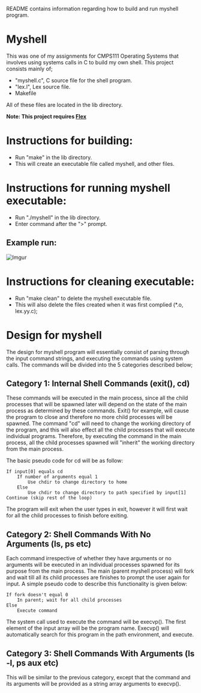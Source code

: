 README contains information regarding how to build and run myshell program.

# Myshell
This was one of my assignments for CMPS111 Operating Systems that involves using systems calls in C to build my own shell. This project consists mainly of;
- "myshell.c", C source file for the shell program.
- "lex.l", Lex source file.
- Makefile

All of these files are located in the lib directory. 

**Note: This project requires [Flex](https://www.gnu.org/software/flex/)**

# Instructions for building:
- Run "make" in the lib directory.
- This will create an executable file called myshell, and other files.

# Instructions for running myshell executable:
- Run "./myshell" in the lib directory.
- Enter command after the ">" prompt. 

## Example run:
![Imgur](https://i.imgur.com/JoVhiNr.gif)


# Instructions for cleaning executable:
- Run "make clean" to delete the myshell executable file. 
- This will also delete the files created when it was first complied (*.o, lex.yy.c);

# Design for myshell
The design for myshell program will essentially consist of parsing through the input command strings, and executing the commands using system calls. The commands will be divided into the 5 categories described below;

## Category 1: Internal Shell Commands (exit(), cd)

These commands will be executed in the main process, since all the child processes that will be spawned later will depend on the state of the main process as determined by these commands. Exit() for example, will cause the program to close and therefore no more child processes will be spawned. The command "cd" will need to change the working directory of the program, and this will also effect all the child processes that will execute individual programs. Therefore, by executing the command in the main process, all the child processes spawned will "inherit" the working directory from the main process.

The basic pseudo code for cd will be as follow:

```
If input[0] equals cd
	If number of arguments equal 1
		Use chdir to change directory to home
	Else
		Use chdir to change directory to path specified by input[1]
Continue (skip rest of the loop)
```

The program will exit when the user types in exit, however it will first wait for all the child processes to finish before exiting.

## Category 2: Shell Commands With No Arguments (ls, ps etc)

Each command irrespective of whether they have arguments or no arguments will be executed in an individual processes spawned for its purpose from the main process. The main (parent myshell process) will fork and wait till all its child processes are finishes to prompt the user again for input.
A simple pseudo code to describe this functionality is given below:

```
If fork doesn't equal 0
	In parent; wait for all child processes
Else
	Execute command
```

The system call used to execute the command will be execvp(). The first element of the input array will
be the program name. Execvp() will automatically search for this program in the path environment, and
execute.

## Category 3: Shell Commands With Arguments (ls -l, ps aux etc)

This will be similar to the previous category, except that the command and its arguments will be
provided as a string array arguments to execvp().

